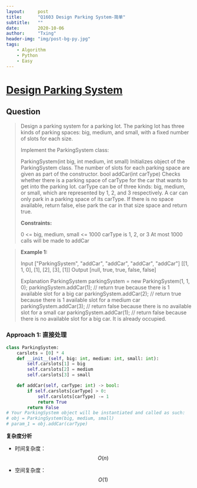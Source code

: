 ```yaml
---
layout:     post
title:      "Q1603 Design Parking System-简单"
subtitle:   ""
date:       2020-10-06
author:     "Txing"
header-img: "img/post-bg-py.jpg"
tags:
    - Algorithm
    - Python
    - Easy
---
```


# [Design Parking System](https://leetcode-cn.com/problems/design-parking-system/)

## Question

> Design a parking system for a parking lot. The parking lot has three kinds of parking spaces: big, medium, and small, with a fixed number of slots for each size.
>
> Implement the ParkingSystem class:
>
> ParkingSystem(int big, int medium, int small) Initializes object of the ParkingSystem class. The number of slots for each parking space are given as part of the constructor.
> bool addCar(int carType) Checks whether there is a parking space of carType for the car that wants to get into the parking lot. carType can be of three kinds: big, medium, or small, which are represented by 1, 2, and 3 respectively. A car can only park in a parking space of its carType. If there is no space available, return false, else park the car in that size space and return true.
>
> **Constraints:**
>
> 0 <= big, medium, small <= 1000
> carType is 1, 2, or 3
> At most 1000 calls will be made to addCar

> **Example 1:**
>
> Input
> ["ParkingSystem", "addCar", "addCar", "addCar", "addCar"]
> [[1, 1, 0], [1], [2], [3], [1]]
> Output
> [null, true, true, false, false]
>
> Explanation
> ParkingSystem parkingSystem = new ParkingSystem(1, 1, 0);
> parkingSystem.addCar(1); // return true because there is 1 available slot for a big car
> parkingSystem.addCar(2); // return true because there is 1 available slot for a medium car
> parkingSystem.addCar(3); // return false because there is no available slot for a small car
> parkingSystem.addCar(1); // return false because there is no available slot for a big car. It is already occupied.

### Approach 1: 直接处理

```python
class ParkingSystem:
    carslots = [0] * 4 
    def __init__(self, big: int, medium: int, small: int):
        self.carslots[1] = big
        self.carslots[2] = medium
        self.carslots[3] = small

    def addCar(self, carType: int) -> bool:
        if self.carslots[carType] > 0:
            self.carslots[carType] -= 1
            return True
        return False
# Your ParkingSystem object will be instantiated and called as such:
# obj = ParkingSystem(big, medium, small)
# param_1 = obj.addCar(carType)
```

**复杂度分析**

- 时间复杂度：$$ O(n) $$ 

- 空间复杂度：$$ O(1) $$